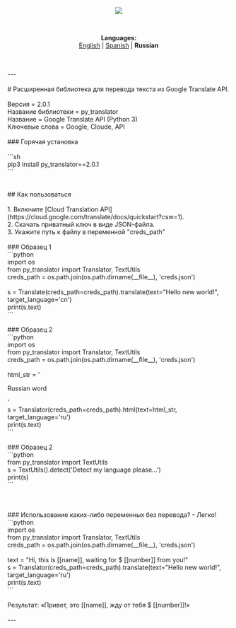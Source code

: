 <p align="center"><img src="https://github.com/markolofsen/py_translator//blob/master/.banners/banner_ru.png?raw=1" /></p><br />
<p align="center"><b>Languages:</b><br /><a href="https://github.com/markolofsen/py_translator/blob/master/README.md">English</a> | <a href="https://github.com/markolofsen/py_translator/blob/master/README_es.md">Spanish</a> | <b>Russian</b></p><br />
<br />
---<br />
<br />
# Расширенная библиотека для перевода текста из Google Translate API.<br />
<br />
Версия = 2.0.1<br />
Название библиотеки = py_translator<br />
Название = Google Translate API (Python 3)<br />
Ключевые слова = Google, Cloude, API<br />
<br />
### Горячая установка<br />
<br />
```sh<br />
pip3 install py_translator==2.0.1<br />
```<br />
<br />
<br />
## Как пользоваться<br />
<br />
1. Включите [Cloud Translation API] (https://cloud.google.com/translate/docs/quickstart?csw=1).<br />
2. Скачать приватный ключ в виде JSON-файла.<br />
3. Укажите путь к файлу в переменной &quot;creds_path&quot;<br />
<br />
### Образец 1<br />
```python<br />
import os<br />
from py_translator import Translator, TextUtils<br />
creds_path = os.path.join(os.path.dirname(__file__), 'creds.json')<br />
<br />
s = Translate(creds_path=creds_path).translate(text="Hello new world!", target_language='cn')<br />
print(s.text)<br />
```<br />
<br />
### Образец 2<br />
```python<br />
import os<br />
from py_translator import Translator, TextUtils<br />
creds_path = os.path.join(os.path.dirname(__file__), 'creds.json')<br />
<br />
html_str = '<p>Russian word</p>'<br />
s = Translator(creds_path=creds_path).html(text=html_str, target_language='ru')<br />
print(s.text)<br />
```<br />
<br />
### Образец 2<br />
```python<br />
from py_translator import TextUtils<br />
s = TextUtils().detect('Detect my language please...')<br />
print(s)<br />
```<br />
<br />
<br />
<br />
### Использование каких-либо переменных без перевода? - Легко!<br />
```python<br />
import os<br />
from py_translator import Translator, TextUtils<br />
creds_path = os.path.join(os.path.dirname(__file__), 'creds.json')<br />
<br />
text = "Hi, this is [[name]], waiting for $ [[number]] from you!"<br />
s = Translator(creds_path=creds_path).translate(text="Hello new world!", target_language='ru')<br />
print(s.text)<br />
```<br />
<br />
Результат: «Привет, это [[name]], жду от тебя $ [[number]]!»<br />
<br />
---<br />
<br />